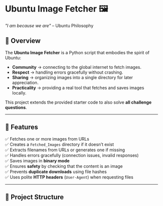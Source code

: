 # Ubuntu Image Fetcher 🖼️  
*"I am because we are"* – Ubuntu Philosophy  

## 📌 Overview  
The **Ubuntu Image Fetcher** is a Python script that embodies the spirit of Ubuntu:  
- **Community** → connecting to the global internet to fetch images.  
- **Respect** → handling errors gracefully without crashing.  
- **Sharing** → organizing images into a single directory for later appreciation.  
- **Practicality** → providing a real tool that fetches and saves images locally.  

This project extends the provided starter code to also solve **all challenge questions**.  

---

## 🚀 Features  

✅ Fetches one or more images from URLs  
✅ Creates a `Fetched_Images` directory if it doesn’t exist  
✅ Extracts filenames from URLs or generates one if missing  
✅ Handles errors gracefully (connection issues, invalid responses)  
✅ Saves images in **binary mode**  
✅ Ensures **safety** by checking that the content is an image  
✅ Prevents **duplicate downloads** using file hashes  
✅ Uses polite **HTTP headers** (`User-Agent`) when requesting files  

---

## 📂 Project Structure  


